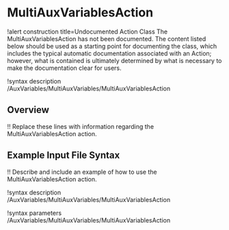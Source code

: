 # MultiAuxVariablesAction

!alert construction title=Undocumented Action Class
The MultiAuxVariablesAction has not been documented. The content listed below should be used as a starting point for
documenting the class, which includes the typical automatic documentation associated with an Action;
however, what is contained is ultimately determined by what is necessary to make the documentation
clear for users.

!syntax description /AuxVariables/MultiAuxVariables/MultiAuxVariablesAction

## Overview

!! Replace these lines with information regarding the MultiAuxVariablesAction action.

## Example Input File Syntax

!! Describe and include an example of how to use the MultiAuxVariablesAction action.

!syntax description /AuxVariables/MultiAuxVariables/MultiAuxVariablesAction

!syntax parameters /AuxVariables/MultiAuxVariables/MultiAuxVariablesAction
